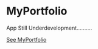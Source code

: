 # MyPortfolio

App Still Underdevelopment..........

[See MyPortfolio]([https://helloworld.18tadodfsxm0.us-south.codeengine.appdomain.cloud/](https://ajayportfoliov2.onrender.com/)https://ajayportfoliov2.onrender.com/)
